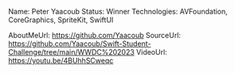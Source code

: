Name: Peter Yaacoub
Status: Winner
Technologies: AVFoundation, CoreGraphics, SpriteKit, SwiftUI

AboutMeUrl: https://github.com/Yaacoub
SourceUrl: https://github.com/Yaacoub/Swift-Student-Challenge/tree/main/WWDC%202023
VideoUrl: https://youtu.be/4BUhhSCweqc

<!---
EXAMPLE
Name: John Appleseed
Status: Submitted <or> Winner <or> Distinguished <or> Rejected
Technologies: SwiftUI, RealityKit, CoreGraphic

AboutMeUrl: https://linkedin.com/in/johnappleseed
SourceUrl: https://github.com/johnappleseed/wwdc2025
VideoUrl: https://youtu.be/ABCDE123456
-->
